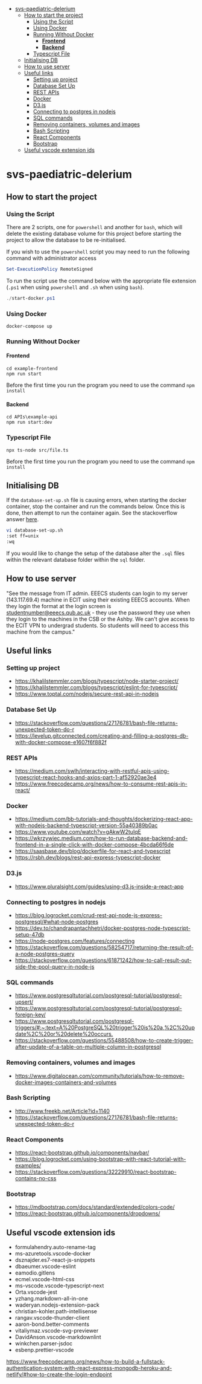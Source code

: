 - [svs-paediatric-delerium](#svs-paediatric-delerium)
  - [How to start the project](#how-to-start-the-project)
    - [Using the Script](#using-the-script)
    - [Using Docker](#using-docker)
    - [Running Without Docker](#running-without-docker)
      - [**Frontend**](#frontend)
      - [**Backend**](#backend)
    - [Typescript File](#typescript-file)
  - [Initialising DB](#initialising-db)
  - [How to use server](#how-to-use-server)
  - [Useful links](#useful-links)
    - [Setting up project](#setting-up-project)
    - [Database Set Up](#database-set-up)
    - [REST APIs](#rest-apis)
    - [Docker](#docker)
    - [D3.js](#d3js)
    - [Connecting to postgres in nodejs](#connecting-to-postgres-in-nodejs)
    - [SQL commands](#sql-commands)
    - [Removing containers, volumes and images](#removing-containers-volumes-and-images)
    - [Bash Scripting](#bash-scripting)
    - [React Components](#react-components)
    - [Bootstrap](#bootstrap)
  - [Useful vscode extension ids](#useful-vscode-extension-ids)

# svs-paediatric-delerium

## How to start the project

### Using the Script

There are 2 scripts, one for ```powershell``` and another for ```bash```, which will delete the existing database volume for this project before starting the project to allow the database to be re-initialised.

If you wish to use the ```powershell``` script you may need to run the following command with administrator access

```powershell
Set-ExecutionPolicy RemoteSigned
```

To run the script use the command below with the appropriate file extension (```.ps1``` when using ```powershell``` and ```.sh``` when using ```bash```).

```powershell
./start-docker.ps1
```

### Using Docker

```console
docker-compose up
```

### Running Without Docker

#### **Frontend**

```console
cd example-frontend
npm run start
```

Before the first time you run the program you need to use the command ```npm install```

#### **Backend**

```console
cd APIs\example-api
npm run start:dev
```

### Typescript File

```console
npx ts-node src/file.ts
```

Before the first time you run the program you need to use the command ```npm install```

## Initialising DB

If the ```database-set-up.sh``` file is causing errors, when starting the docker container, stop the container and run the commands below. Once this is done, then attempt to run the container again. See the stackoverflow answer [here](https://stackoverflow.com/questions/27176781/bash-file-returns-unexpected-token-do-r).

```bash
vi database-set-up.sh
:set ff=unix
:wq
```

If you would like to change the setup of the database alter the ```.sql``` files within the relevant database folder within the ```sql``` folder.

## How to use server

"See the message from IT admin. EEECS students can login to my server (143.117.69.4) machine in ECIT using their existing EEECS accounts. When they login the format at the login screen is studentnumber@eeecs.qub.ac.uk - they use the password they use when they login to the machines in the CSB or the Ashby.  We can't give access to the ECIT VPN to undergrad students. So students will need to access this machine from the campus."

## Useful links

### Setting up project

- <https://khalilstemmler.com/blogs/typescript/node-starter-project/>
- <https://khalilstemmler.com/blogs/typescript/eslint-for-typescript/>
- <https://www.toptal.com/nodejs/secure-rest-api-in-nodejs>

### Database Set Up

- <https://stackoverflow.com/questions/27176781/bash-file-returns-unexpected-token-do-r>
- <https://levelup.gitconnected.com/creating-and-filling-a-postgres-db-with-docker-compose-e1607f6f882f>

### REST APIs

- <https://medium.com/swlh/interacting-with-restful-apis-using-typescript-react-hooks-and-axios-part-1-af52920ae3e4>
- <https://www.freecodecamp.org/news/how-to-consume-rest-apis-in-react/>

### Docker

- <https://medium.com/bb-tutorials-and-thoughts/dockerizing-react-app-with-nodejs-backend-typescript-version-55a40389b0ac>
- <https://www.youtube.com/watch?v=gAkwW2tuIqE>
- <https://wkrzywiec.medium.com/how-to-run-database-backend-and-frontend-in-a-single-click-with-docker-compose-4bcda66f6de>
- <https://saasbase.dev/blog/dockerfile-for-react-and-typescript>
- <https://rsbh.dev/blogs/rest-api-express-typescript-docker>
  
### D3.js

- <https://www.pluralsight.com/guides/using-d3.js-inside-a-react-app>

### Connecting to postgres in nodejs

- <https://blog.logrocket.com/crud-rest-api-node-js-express-postgresql/#what-node-postgres>
- <https://dev.to/chandrapantachhetri/docker-postgres-node-typescript-setup-47db>
- <https://node-postgres.com/features/connecting>
- <https://stackoverflow.com/questions/58254717/returning-the-result-of-a-node-postgres-query>
- <https://stackoverflow.com/questions/61871242/how-to-call-result-out-side-the-pool-query-in-node-js>

### SQL commands

- <https://www.postgresqltutorial.com/postgresql-tutorial/postgresql-upsert/>
- <https://www.postgresqltutorial.com/postgresql-tutorial/postgresql-foreign-key/>
- <https://www.postgresqltutorial.com/postgresql-triggers/#:~:text=A%20PostgreSQL%20trigger%20is%20a,%2C%20update%2C%20or%20delete%20occurs.>
- <https://stackoverflow.com/questions/55488508/how-to-create-trigger-after-update-of-a-table-on-multiple-column-in-postgresql>

### Removing containers, volumes and images

- <https://www.digitalocean.com/community/tutorials/how-to-remove-docker-images-containers-and-volumes>

### Bash Scripting

- <http://www.freekb.net/Article?id=1140>
- <https://stackoverflow.com/questions/27176781/bash-file-returns-unexpected-token-do-r>

### React Components

- <https://react-bootstrap.github.io/components/navbar/>
- <https://blog.logrocket.com/using-bootstrap-with-react-tutorial-with-examples/>
- <https://stackoverflow.com/questions/32229910/react-bootstrap-contains-no-css>

### Bootstrap

- <https://mdbootstrap.com/docs/standard/extended/colors-code/>
- <https://react-bootstrap.github.io/components/dropdowns/>

## Useful vscode extension ids

- formulahendry.auto-rename-tag
- ms-azuretools.vscode-docker
- dsznajder.es7-react-js-snippets
- dbaeumer.vscode-eslint
- eamodio.gitlens
- ecmel.vscode-html-css
- ms-vscode.vscode-typescript-next
- Orta.vscode-jest
- yzhang.markdown-all-in-one
- waderyan.nodejs-extension-pack
- christian-kohler.path-intellisense
- rangav.vscode-thunder-client
- aaron-bond.better-comments
- vitaliymaz.vscode-svg-previewer
- DavidAnson.vscode-markdownlint
- winkchen.parser-jsdoc
- esbenp.prettier-vscode

<https://www.freecodecamp.org/news/how-to-build-a-fullstack-authentication-system-with-react-express-mongodb-heroku-and-netlify/#how-to-create-the-login-endpoint>